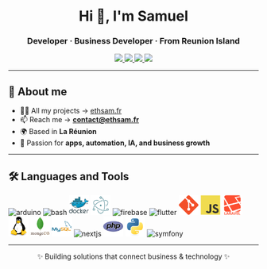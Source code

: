 <!-- HEADER -->
<h1 align="center">Hi 👋, I'm Samuel</h1>
<h3 align="center">Developer · Business Developer · From Reunion Island</h3>

<p align="center">
  <a href="https://www.ethsam.fr" target="_blank">
    <img src="https://img.shields.io/badge/🌍%20Website-ethsam.fr-blue?style=for-the-badge" />
  </a>
  <a href="mailto:contact@ethsam.fr">
    <img src="https://img.shields.io/badge/✉️%20Email-contact@ethsam.fr-orange?style=for-the-badge" />
  </a>
  <a href="https://www.linkedin.com/in/developpeur-web-mobile" target="_blank">
    <img src="https://img.shields.io/badge/LinkedIn-0A66C2?style=for-the-badge&logo=linkedin&logoColor=white" />
  </a>
  <a href="https://www.instagram.com/samuel.sparta/" target="_blank">
    <img src="https://img.shields.io/badge/Instagram-E4405F?style=for-the-badge&logo=instagram&logoColor=white" />
  </a>
</p>

---

## 🚀 About me
- 👨‍💻 All my projects → [ethsam.fr](https://www.ethsam.fr)  
- 📫 Reach me → **contact@ethsam.fr**  
- 🌍 Based in **La Réunion**  
- 🔧 Passion for **apps, automation, IA, and business growth**  

---

## 🛠️ Languages and Tools

<p align="left">
  <img src="https://cdn.worldvectorlogo.com/logos/arduino-1.svg" alt="arduino" width="40" height="40"/>
  <img src="https://www.vectorlogo.zone/logos/gnu_bash/gnu_bash-icon.svg" alt="bash" width="40" height="40"/>
  <img src="https://raw.githubusercontent.com/devicons/devicon/master/icons/docker/docker-original-wordmark.svg" alt="docker" width="40" height="40"/>
  <img src="https://raw.githubusercontent.com/devicons/devicon/master/icons/electron/electron-original.svg" alt="electron" width="40" height="40"/>
  <img src="https://www.vectorlogo.zone/logos/firebase/firebase-icon.svg" alt="firebase" width="40" height="40"/>
  <img src="https://www.vectorlogo.zone/logos/flutterio/flutterio-icon.svg" alt="flutter" width="40" height="40"/>
  <img src="https://raw.githubusercontent.com/devicons/devicon/master/icons/git/git-original.svg" alt="git" width="40" height="40"/>
  <img src="https://raw.githubusercontent.com/devicons/devicon/master/icons/javascript/javascript-original.svg" alt="javascript" width="40" height="40"/>
  <img src="https://raw.githubusercontent.com/devicons/devicon/master/icons/laravel/laravel-plain-wordmark.svg" alt="laravel" width="40" height="40"/>
  <img src="https://raw.githubusercontent.com/devicons/devicon/master/icons/linux/linux-original.svg" alt="linux" width="40" height="40"/>
  <img src="https://raw.githubusercontent.com/devicons/devicon/master/icons/mongodb/mongodb-original-wordmark.svg" alt="mongodb" width="40" height="40"/>
  <img src="https://raw.githubusercontent.com/devicons/devicon/master/icons/mysql/mysql-original-wordmark.svg" alt="mysql" width="40" height="40"/>
  <img src="https://cdn.worldvectorlogo.com/logos/nextjs-2.svg" alt="nextjs" width="40" height="40"/>
  <img src="https://raw.githubusercontent.com/devicons/devicon/master/icons/php/php-original.svg" alt="php" width="40" height="40"/>
  <img src="https://raw.githubusercontent.com/devicons/devicon/master/icons/python/python-original.svg" alt="python" width="40" height="40"/>
  <img src="https://symfony.com/logos/symfony_black_03.svg" alt="symfony" width="40" height="40"/>
</p>

---

<p align="center">✨ Building solutions that connect business & technology ✨</p>

